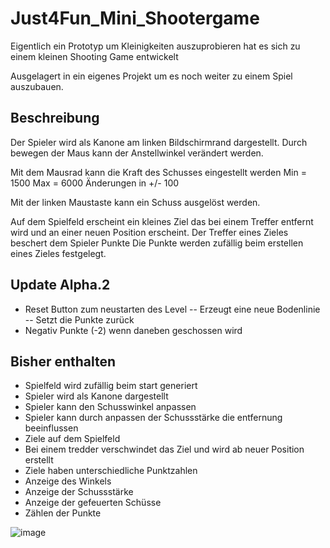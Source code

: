 # Just4Fun_Mini_Shootergame
Eigentlich ein Prototyp um Kleinigkeiten auszuprobieren hat es sich zu einem kleinen Shooting Game entwickelt

Ausgelagert in ein eigenes Projekt um es noch weiter zu einem Spiel auszubauen.

## Beschreibung
Der Spieler wird als Kanone am linken Bildschirmrand dargestellt.
Durch bewegen der Maus kann der Anstellwinkel verändert werden.

Mit dem Mausrad kann die Kraft des Schusses eingestellt werden
Min = 1500
Max = 6000
Änderungen in +/- 100

Mit der linken Maustaste kann ein Schuss ausgelöst werden.

Auf dem Spielfeld erscheint ein kleines Ziel das bei einem Treffer entfernt wird und an einer neuen Position erscheint.
Der Treffer eines Zieles beschert dem Spieler Punkte
Die Punkte werden zufällig beim erstellen eines Zieles festgelegt.

## Update Alpha.2
- Reset Button zum neustarten des Level
-- Erzeugt eine neue Bodenlinie
-- Setzt die Punkte zurück
- Negativ Punkte (-2) wenn daneben geschossen wird

## Bisher enthalten
- Spielfeld wird zufällig beim start generiert
- Spieler wird als Kanone dargestellt
- Spieler kann den Schusswinkel anpassen
- Spieler kann durch anpassen der Schussstärke die entfernung beeinflussen
- Ziele auf dem Spielfeld
- Bei einem tredder verschwindet das Ziel und wird ab neuer Position erstellt
- Ziele haben unterschiedliche Punktzahlen
- Anzeige des Winkels
- Anzeige der Schussstärke
- Anzeige der gefeuerten Schüsse
- Zählen der Punkte

![image](https://user-images.githubusercontent.com/665076/154135268-b6129b4b-0391-4e34-b88f-384609d26781.png)
